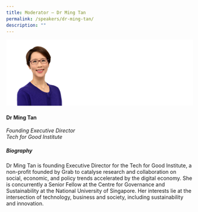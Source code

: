 ```yaml
---
title: Moderator – Dr Ming Tan
permalink: /speakers/dr-ming-tan/
description: ""
---
```

![](/images/2023%20Speakers/dr%20ming%20tan.png)

#### **Dr Ming Tan**

*Founding Executive Director <br>
Tech for Good Institute*


##### **Biography**
Dr Ming Tan is founding Executive Director for the Tech for Good Institute, a non-profit founded by Grab to catalyse research and collaboration on social, economic, and policy trends accelerated by the digital economy. She is concurrently a Senior Fellow at the Centre for Governance and Sustainability at the National University of Singapore. Her interests lie at the intersection of technology, business and society, including sustainability and innovation. 